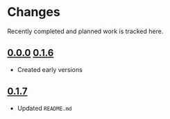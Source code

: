 # Changes
Recently completed and planned work is tracked here.

## [0.0.0](.) [0.1.6](.)
- Created early versions

## [0.1.7](.)
- Updated `README.md`

